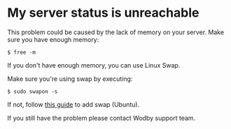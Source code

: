 # My server status is unreachable

This problem could be caused by the lack of memory on your server. Make sure you have enough memory:

```
$ free -m
```

If you don't have enough memory, you can use Linux Swap.

Make sure you're using swap by executing:
```
$ sudo swapon -s
```
If not, follow [this guide](https://www.digitalocean.com/community/tutorials/how-to-add-swap-on-ubuntu-12-04") to add swap (Ubuntu).

If you still have the problem please contact Wodby support team.

